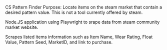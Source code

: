 CS Pattern Finder
Purpose: Locate items on the steam market that contain a desired pattern value. This is not a tool currently offered by steam.


Node.JS application using Playwright to srape data from steam community market website.

Scrapes listed items information such as Item Name, Wear Rating, Float Value, Pattern Seed, MarketID, and link to purchase.

